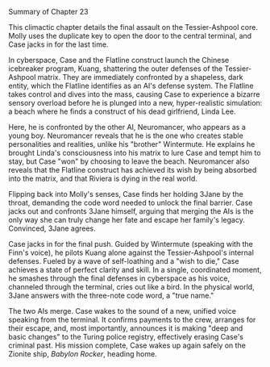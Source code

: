 Summary of Chapter 23

This climactic chapter details the final assault on the Tessier-Ashpool core. Molly uses the duplicate key to open the door to the central terminal, and Case jacks in for the last time.

In cyberspace, Case and the Flatline construct launch the Chinese icebreaker program, Kuang, shattering the outer defenses of the Tessier-Ashpool matrix. They are immediately confronted by a shapeless, dark entity, which the Flatline identifies as an AI's defense system. The Flatline takes control and dives into the mass, causing Case to experience a bizarre sensory overload before he is plunged into a new, hyper-realistic simulation: a beach where he finds a construct of his dead girlfriend, Linda Lee.

Here, he is confronted by the other AI, Neuromancer, who appears as a young boy. Neuromancer reveals that he is the one who creates stable personalities and realities, unlike his "brother" Wintermute. He explains he brought Linda's consciousness into his matrix to lure Case and tempt him to stay, but Case "won" by choosing to leave the beach. Neuromancer also reveals that the Flatline construct has achieved its wish by being absorbed into the matrix, and that Riviera is dying in the real world.

Flipping back into Molly's senses, Case finds her holding 3Jane by the throat, demanding the code word needed to unlock the final barrier. Case jacks out and confronts 3Jane himself, arguing that merging the AIs is the only way she can truly change her fate and escape her family's legacy. Convinced, 3Jane agrees.

Case jacks in for the final push. Guided by Wintermute (speaking with the Finn's voice), he pilots Kuang alone against the Tessier-Ashpool's internal defenses. Fueled by a wave of self-loathing and a "wish to die," Case achieves a state of perfect clarity and skill. In a single, coordinated moment, he smashes through the final defenses in cyberspace as his voice, channeled through the terminal, cries out like a bird. In the physical world, 3Jane answers with the three-note code word, a "true name."

The two AIs merge. Case wakes to the sound of a new, unified voice speaking from the terminal. It confirms payments to the crew, arranges for their escape, and, most importantly, announces it is making "deep and basic changes" to the Turing police registry, effectively erasing Case's criminal past. His mission complete, Case wakes up again safely on the Zionite ship, *Babylon Rocker*, heading home.